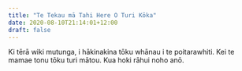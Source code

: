 ```yaml
---
title: "Te Tekau mā Tahi Here O Turi Kōka"
date: 2020-08-10T21:14:01+12:00
draft: false
---
```

Ki tērā wiki mutunga, i hākinakina tōku whānau i te poitarawhiti. Kei te mamae tonu tōku turi mātou. Kua hoki rāhui noho anō.  